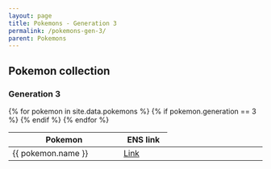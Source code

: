 ```yaml
---
layout: page
title: Pokemons - Generation 3
permalink: /pokemons-gen-3/
parent: Pokemons
---
```


## Pokemon collection


### Generation 3

<table>
<colgroup>
<col width="20%" />
<col width="10%" />
<col width="20%" />
</colgroup>
<thead>
<tr class="header">
<th>Pokemon</th>
<th>ENS link</th>
</tr>
</thead>
<tbody>
{% for pokemon in site.data.pokemons %} 
{% if pokemon.generation == 3 %}
<tr>
<td markdown="span">{{ pokemon.name }}</td>
<td markdown="span"><a href="https://ens.vision/name/{{ pokemon.name }}"> Link </a></td>
</tr>
{% endif %}
{% endfor %}
</tbody>
</table>

